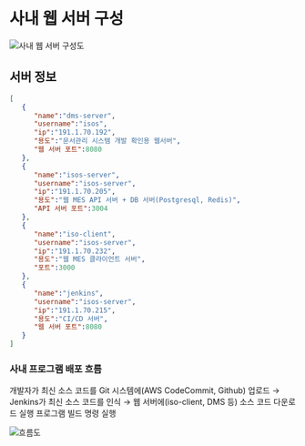 # 사내 웹 서버 구성
![사내 웹 서버 구성도](https://github.com/isos-consulting/feto/assets/49608580/6a1fb528-1886-4241-ba71-1e5775bc40ff)

## 서버 정보
``` json
[
   {
      "name":"dms-server",
      "username":"isos",
      "ip":"191.1.70.192",
      "용도":"문서관리 시스템 개발 확인용 웹서버",
      "웹 서버 포트":8080
   },
   {
      "name":"isos-server",
      "username":"isos-server",
      "ip":"191.1.70.205",
      "용도":"웹 MES API 서버 + DB 서버(Postgresql, Redis)",
      "API 서버 포트":3004
   },
   {
      "name":"iso-client",
      "username":"isos-server",
      "ip":"191.1.70.232",
      "용도":"웹 MES 클라이언트 서버",
      "포트":3000
   },
   {
      "name":"jenkins",
      "username":"isos-server",
      "ip":"191.1.70.215",
      "용도":"CI/CD 서버",
      "웹 서버 포트":8080
   }
]
```

### 사내 프로그램 배포 흐름
개발자가 최신 소스 코드를 Git 시스템에(AWS CodeCommit, Github) 업로드 → Jenkins가 최신 소스 코드를 인식 → 웹 서버에(iso-client, DMS 등) 소스 코드 다운로드 실행 프로그램 빌드 명령 실행

![흐름도](https://github.com/isos-consulting/feto/assets/49608580/2bb98c0a-c7a5-491c-9a16-60f45104f7d9)

